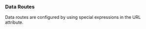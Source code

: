 ### Data Routes

Data routes are configured by using special expressions in the URL attribute.



  
